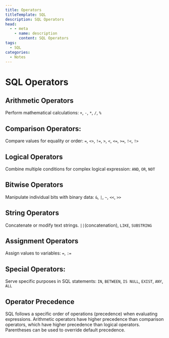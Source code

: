 ```yaml
---
title: Operators
titleTemplate: SQL
description: SQL Operators
head:
  - - meta
    - name: description
      content: SQL Operators
tags:
  - SQL
categories:
  - Notes
---
```


# SQL Operators <Badge type="tip" text="SQL" /><Badge type="warning" text="Notes" />

## Arithmetic Operators

Perform mathematical calculations: `+`, `-`, `*`, `/`, `%`

## Comparison Operators:

Compare values for equality or order: `=`, `<>`, `!=`, `>`, `<`, `<=`, `>=`, `!<`, `!>`

## Logical Operators

Combine multiple conditions for complex logical expression: `AND`, `OR`, `NOT`

## Bitwise Operators

Manipulate individual bits with binary data: `&`, `|`, `~`, `<<`, `>>`

## String Operators

Concatenate or modify text strings. `||`(concatenation), `LIKE`, `SUBSTRING`

## Assignment Operators

Assign values to variables: `=`, `:=`

## Special Operators:

Serve specific purposes in SQL statements: `IN`, `BETWEEN`, `IS NULL`, `EXIST`,
`ANY`, `ALL`

## Operator Precedence

SQL follows a specific order of operations (precedence) when evaluating expressions.
Arithmetic operators have higher precedence than comparison operators, which
have higher precedence than logical operators. Parentheses can be used to override
default precedence.
